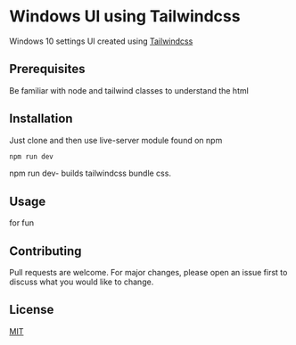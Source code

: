 # Windows UI using Tailwindcss

Windows 10 settings UI created using [Tailwindcss](https://tailwindcss.com/)

## Prerequisites

Be familiar with node and tailwind classes to understand the html
## Installation

Just clone and then use live-server module found on npm 

```bash
npm run dev
```
npm run dev- builds tailwindcss bundle css.

## Usage

for fun

## Contributing
Pull requests are welcome. For major changes, please open an issue first to discuss what you would like to change.

## License
[MIT](https://choosealicense.com/licenses/mit/)